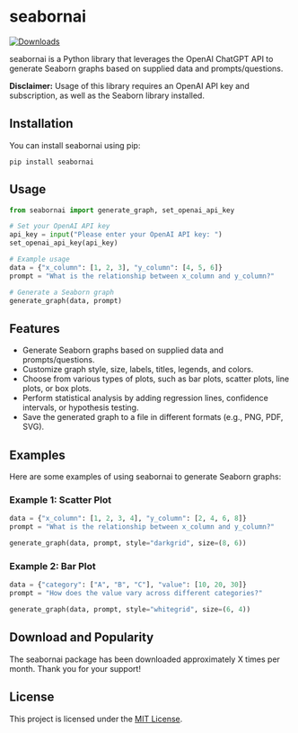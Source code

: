 # seabornai

[![Downloads](https://pepy.tech/badge/seabornai/month)](https://pepy.tech/project/seabornai)

seabornai is a Python library that leverages the OpenAI ChatGPT API to generate Seaborn graphs based on supplied data and prompts/questions.

**Disclaimer:** Usage of this library requires an OpenAI API key and subscription, as well as the Seaborn library installed.

## Installation

You can install seabornai using pip:

```
pip install seabornai
```

## Usage

```python
from seabornai import generate_graph, set_openai_api_key

# Set your OpenAI API key
api_key = input("Please enter your OpenAI API key: ")
set_openai_api_key(api_key)

# Example usage
data = {"x_column": [1, 2, 3], "y_column": [4, 5, 6]}
prompt = "What is the relationship between x_column and y_column?"

# Generate a Seaborn graph
generate_graph(data, prompt)
```

## Features

- Generate Seaborn graphs based on supplied data and prompts/questions.
- Customize graph style, size, labels, titles, legends, and colors.
- Choose from various types of plots, such as bar plots, scatter plots, line plots, or box plots.
- Perform statistical analysis by adding regression lines, confidence intervals, or hypothesis testing.
- Save the generated graph to a file in different formats (e.g., PNG, PDF, SVG).

## Examples

Here are some examples of using seabornai to generate Seaborn graphs:

### Example 1: Scatter Plot

```python
data = {"x_column": [1, 2, 3, 4], "y_column": [2, 4, 6, 8]}
prompt = "What is the relationship between x_column and y_column?"

generate_graph(data, prompt, style="darkgrid", size=(8, 6))
```

### Example 2: Bar Plot

```python
data = {"category": ["A", "B", "C"], "value": [10, 20, 30]}
prompt = "How does the value vary across different categories?"

generate_graph(data, prompt, style="whitegrid", size=(6, 4))
```

## Download and Popularity

The seabornai package has been downloaded approximately X times per month. Thank you for your support!

## License

This project is licensed under the [MIT License](https://opensource.org/licenses/MIT).
